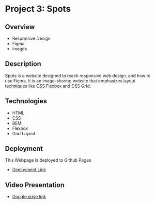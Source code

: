 # Project 3: Spots

## Overview

- Responsive Design
- Figma
- Images

## Description

Spots is a website designed to teach responsive web design, and how to use Figma. It is an image-sharing website that emphasizes layout techniques like CSS Flexbox and CSS Grid.

## Technologies

- HTML
- CSS
- BEM
- Flexbox
- Grid Layout

## Deployment

This Webpage is deployed to Github Pages

- [Deployment Link](https://lizzie-staab.github.io/se_project_spots/)

## Video Presentation
- [Google drive link](https://drive.google.com/file/d/12ztgO-UWpiVIMH-Hg0tyI7HKy5tKX2_2/view?usp=drive_link)
